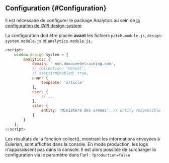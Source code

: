 ## Configuration {#Configuration}

Il est nécessaire de configurer le package Analytics au sein de [la configuration de l’API design-system](https://www.systeme-de-design.gouv.fr/comment-utiliser-le-design-system/developpeurs/api-javascript)

La configuration doit être placée **avant** les fichiers `patch.module.js`, `design-system.module.js` et `analytics.module.js`.

```javascript
<script>
    window.design-system = {
        analytics: {
            domain: ' mon.domainedetracking.com',
            // collection: 'manual',
            // isActionEnabled: true,
            page: {
                template: 'article'
            },
            user: {
                // ...
            },
            site: {
                entity: 'Ministère des armées', // Entity responsible for website
            }
        }
    };
</script>
```

Les résultats de la fonction collect(), montrant les informations envoyées à Eulerian, sont affichés dans la console.
En mode production, les logs n'apparaissent pas dans la console. Il est alors possible de surcharger la configuration via le paramètre dans l'url : `?production=false`